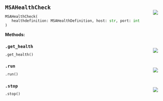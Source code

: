 #



## `MSAHealthCheck`
<p align="right" style="margin-top:-20px;margin-bottom:-15px;"><a href="https://github.com/swelcker/U2D_MSA_SDK/tree/0.0.7/u2d_msa_sdk/utils/healthcheck.py/#L12"><img src="https://img.shields.io/badge/-source-cccccc?style=flat&logo=github"></a></p>

```python
MSAHealthCheck(
   healthdefinition: MSAHealthDefinition, host: str, port: int
)
```




**Methods:**



### `.get_health`
<p align="right" style="margin-top:-20px;margin-bottom:-15px;"><a href="https://github.com/swelcker/U2D_MSA_SDK/tree/0.0.7/u2d_msa_sdk/utils/healthcheck.py/#L22"><img src="https://img.shields.io/badge/-source-cccccc?style=flat&logo=github"></a></p>

```python
.get_health()
```



### `.run`
<p align="right" style="margin-top:-20px;margin-bottom:-15px;"><a href="https://github.com/swelcker/U2D_MSA_SDK/tree/0.0.7/u2d_msa_sdk/utils/healthcheck.py/#L25"><img src="https://img.shields.io/badge/-source-cccccc?style=flat&logo=github"></a></p>

```python
.run()
```



### `.stop`
<p align="right" style="margin-top:-20px;margin-bottom:-15px;"><a href="https://github.com/swelcker/U2D_MSA_SDK/tree/0.0.7/u2d_msa_sdk/utils/healthcheck.py/#L47"><img src="https://img.shields.io/badge/-source-cccccc?style=flat&logo=github"></a></p>

```python
.stop()
```

